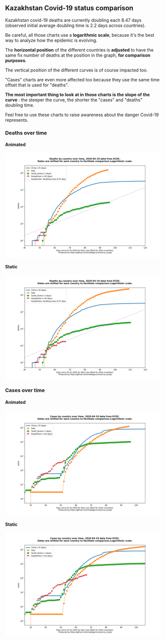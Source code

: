 ## Kazakhstan Covid-19 status comparison 

Kazakhstan covid-19 deaths are currently doubling each 8.47 days (observed initial average doubling time is 2.2 days across countries).



Be careful, all those charts use a **logarithmic scale**, because it's the best way to analyze how the epidemic is evolving.
 
The **horizontal position** of the different countries is **adjusted** to have the same fix number of deaths at the position in the graph, **for comparison purposes**.

The vertical position of the different curves is of course impacted too.

"Cases" charts are even more affected too because they use the same time offset that is used for "deaths".

**The most important thing to look at in those charts is the slope of the curve** : the steeper the curve, the shorter the "cases" and "deaths" doubling time.

Feel free to use these charts to raise awareness about the danger Covid-19 represents. 


 
### Deaths over time
 
#### Animated
![Kazakhstan covid-19 deaths animated chart](https://raw.githubusercontent.com/madlag/coronavirus_study/master/notebooks/graphs/2020-04-19/countries/Kazakhstan/2020-04-19_Kazakhstan_deaths.gif "Kazakhstan covid-19 deaths animated chart")   
 
#### Static
![Kazakhstan covid-19 deaths static chart](https://raw.githubusercontent.com/madlag/coronavirus_study/master/notebooks/graphs/2020-04-19/countries/Kazakhstan/2020-04-19_Kazakhstan_deaths.png "Kazakhstan covid-19 deaths static chart")   

 
### Cases over time
 
#### Animated
![Kazakhstan covid-19 cases animated chart](https://raw.githubusercontent.com/madlag/coronavirus_study/master/notebooks/graphs/2020-04-19/countries/Kazakhstan/2020-04-19_Kazakhstan_cases.gif "Kazakhstan covid-19 cases animated chart")   
 
#### Static
![Kazakhstan covid-19 cases static chart](https://raw.githubusercontent.com/madlag/coronavirus_study/master/notebooks/graphs/2020-04-19/countries/Kazakhstan/2020-04-19_Kazakhstan_cases.png "Kazakhstan covid-19 cases static chart")   

